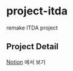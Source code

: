 # project-itda
remake ITDA project

## Project Detail
[Notion](https://harmless-gander-9c6.notion.site/project-ITDA-eea411ca07454a7a980cbe98ca6b8656) 에서 보기
